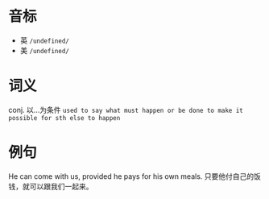 # 音标

- 英 `/undefined/`
- 美 `/undefined/`

# 词义

conj. 以…为条件
`used to say what must happen or be done to make it possible for sth else to happen`

# 例句

He can come with us, provided he pays for his own meals.
只要他付自己的饭钱，就可以跟我们一起来。


